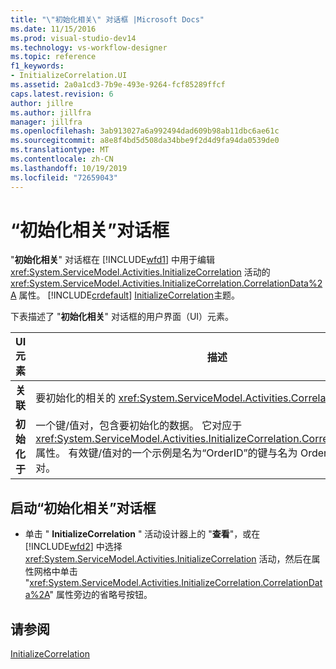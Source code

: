 ```yaml
---
title: "\"初始化相关\" 对话框 |Microsoft Docs"
ms.date: 11/15/2016
ms.prod: visual-studio-dev14
ms.technology: vs-workflow-designer
ms.topic: reference
f1_keywords:
- InitializeCorrelation.UI
ms.assetid: 2a0a1cd3-7b9e-493e-9264-fcf85289ffcf
caps.latest.revision: 6
author: jillre
ms.author: jillfra
manager: jillfra
ms.openlocfilehash: 3ab913027a6a992494dad609b98ab11dbc6ae61c
ms.sourcegitcommit: a8e8f4bd5d508da34bbe9f2d4d9fa94da0539de0
ms.translationtype: MT
ms.contentlocale: zh-CN
ms.lasthandoff: 10/19/2019
ms.locfileid: "72659043"
---
```

# <a name="initialize-correlation-dialog-box"></a>“初始化相关”对话框
"**初始化相关**" 对话框在 [!INCLUDE[wfd1](../includes/wfd1-md.md)] 中用于编辑 <xref:System.ServiceModel.Activities.InitializeCorrelation> 活动的 <xref:System.ServiceModel.Activities.InitializeCorrelation.CorrelationData%2A> 属性。 [!INCLUDE[crdefault](../includes/crdefault-md.md)] [InitializeCorrelation](../workflow-designer/initializecorrelation-activity-designer.md)主题。

 下表描述了 "**初始化相关**" 对话框的用户界面（UI）元素。

|UI 元素|描述|
|----------------|-----------------|
|**关联**|要初始化的相关的 <xref:System.ServiceModel.Activities.CorrelationHandle>。|
|**初始化于**|一个键/值对，包含要初始化的数据。 它对应于 <xref:System.ServiceModel.Activities.InitializeCorrelation.CorrelationData%2A> 属性。 有效键/值对的一个示例是名为“OrderID”的键与名为 OrderID 的变量配对。|

## <a name="to-launch-the-initialize-correlation-dialog-box"></a>启动“初始化相关”对话框

- 单击 " **InitializeCorrelation** " 活动设计器上的 "**查看**"，或在 [!INCLUDE[wfd2](../includes/wfd2-md.md)] 中选择 <xref:System.ServiceModel.Activities.InitializeCorrelation> 活动，然后在属性网格中单击 "<xref:System.ServiceModel.Activities.InitializeCorrelation.CorrelationData%2A>" 属性旁边的省略号按钮。

## <a name="see-also"></a>请参阅
 [InitializeCorrelation](../workflow-designer/initializecorrelation-activity-designer.md)